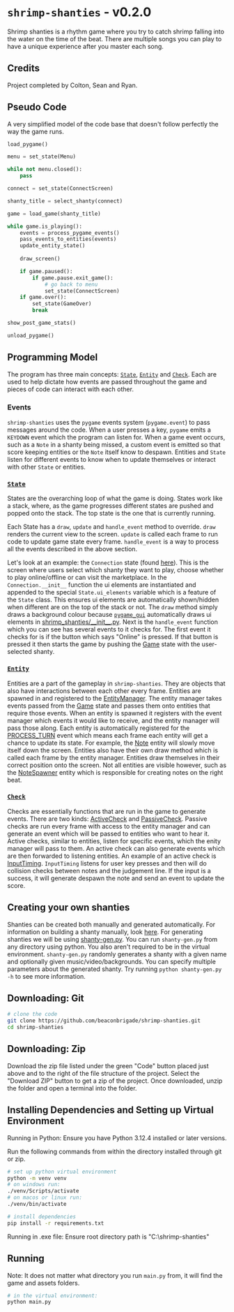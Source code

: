 # `shrimp-shanties` - v0.2.0

Shrimp shanties is a rhythm game where you try to catch shrimp falling into the water
on the time of the beat. There are multiple songs you can play to have a unique experience
after you master each song.

## Credits

Project completed by Colton, Sean and Ryan.

## Pseudo Code

A very simplified model of the code base that doesn't follow perfectly the way the game
runs.

```python
load_pygame()

menu = set_state(Menu)

while not menu.closed():
    pass

connect = set_state(ConnectScreen)

shanty_title = select_shanty(connect)

game = load_game(shanty_title)

while game.is_playing():
    events = process_pygame_events()
    pass_events_to_entities(events)
    update_entity_state()
    
    draw_screen()

    if game.paused():
        if game.pause.exit_game():
            # go back to menu
            set_state(ConnectScreen)
    if game.over():
        set_state(GameOver)
        break

show_post_game_stats()

unload_pygame()
```

## Programming Model

The program has three main concepts: [`State`](shrimp_shanties/state.py),
[`Entity`](shrimp_shanties/game/entity/__init__.py) and [`Check`](shrimp_shanties/game/check/__init__.py).
Each are used to help dictate how events are passed throughout the game and pieces of code can interact
with each other.

### Events

`shrimp-shanties` uses the `pygame` events system (`pygame.event`) to pass messages around
the code. When a user presses a key, `pygame` emits a `KEYDOWN` event which the program can
listen for. When a game event occurs, such as a `Note` in a shanty being missed, a custom
event is emitted so that score keeping entities or the `Note` itself know to despawn.
Entities and `State` listen for different events to know when to update themselves or interact
with other `State` or entities.

### [`State`](shrimp_shanties/state.py)

States are the overarching loop of what the game is doing. States work like a stack, where,
as the game progresses different states are pushed and popped onto the stack. The top state
is the one that is currently running. 

Each State has a `draw`, `update` and `handle_event` method to override. `draw` renders the 
current view to the screen. `update` is called each frame to run code to update game state
every frame. `handle_event` is a way to process all the events described in the above section.

Let's look at an example: the `Connection` state (found [here](shrimp_shanties/menu/connection.py)). 
This is the screen where users select which shanty they want to play, choose whether to play 
online/offline or can visit the marketplace. In the `Connection.__init__` function the ui elements
are instantiated and appended to the special `State.ui_elements` variable which is a feature of the
`State` class. This ensures ui elements are automatically shown/hidden when different are on the top
of the stack or not. The `draw` method simply draws a background colour because 
[`pygame_gui`](https://pygame-gui.readthedocs.io/en/latest/) automatically draws ui elements in
[shrimp_shanties/\_\_init\_\_.py](shrimp_shanties/__init__.py). Next is the `handle_event` function
which you can see has several events to it checks for. The first event it checks for is if the
button which says "Online" is pressed. If that button is pressed it then starts the game by pushing
the [Game](shrimp_shanties/game/__init__.py) state with the user-selected shanty.

### [`Entity`](shrimp_shanties/game/entity/__init__.py)

Entities are a part of the gameplay in `shrimp-shanties`. They are objects that also have interactions
between each other every frame. Entities are spawned in and registered to the
[EntityManager](shrimp_shanties/game/entity_manager.py). The entity manager takes events passed from the
[Game](shrimp_shanties/game/__init__.py) state and passes them onto entities that require those events.
When an entity is spawned it registers with the event manager which events it would like to receive,
and the entity manager will pass those along. Each entity is automatically registered for the
[PROCESS_TURN](shrimp_shanties/game/entity_manager.py) event which means each frame each entity will
get a chance to update its state. For example, the [Note](shrimp_shanties/game/rhythm/note.py) entity
will slowly move itself down the screen. Entities also have their own draw method which is called each
frame by the entity manager. Entities draw themselves in their correct position onto the screen. Not
all entities are visible however, such as the [NoteSpawner](shrimp_shanties/game/rhythm/note_spawner.py)
entity which is responsible for creating notes on the right beat.

### [`Check`](shrimp_shanties/game/check/__init__.py)

Checks are essentially functions that are run in the game to generate events. There are two kinds:
[ActiveCheck](shrimp_shanties/game/check/__init__.py) and [PassiveCheck](shrimp_shanties/game/check/__init__.py).
Passive checks are run every frame with access to the entity manager and can generate an event which will
be passed to entities who want to hear it. Active checks, similar to entities, listen for specific events,
which the enity manager will pass to them. An active check can also generate events which are then forwarded
to listening entities. An example of an active check is [InputTiming](shrimp_shanties/game/check/input_timing.py).
`InputTiming` listens for user key presses and then will do collision checks between notes and the judgement
line. If the input is a success, it will generate despawn the note and send an event to update the score.

## Creating your own shanties

Shanties can be created both manually and generated automatically. For information on building a shanty
manually, look [here](assets/shanties/README.md). For generating shanties we will be using
[shanty-gen.py](scripts/shanty-gen.py). You can run `shanty-gen.py` from any directory using python. You
also aren't required to be in the virtual environment. `shanty-gen.py` randomly generates a shanty with a
given name and optionally given music/video/backgrounds. You can specify multiple parameters about the
generated shanty. Try running `python shanty-gen.py -h` to see more information.

## Downloading: Git

```bash
# clone the code
git clone https://github.com/beaconbrigade/shrimp-shanties.git
cd shrimp-shanties
```

## Downloading: Zip

Download the zip file listed under the green "Code" button placed just above and to the right of the
file structure of the project. Select the "Download ZIP" button to get a zip of the project. Once 
downloaded, unzip the folder and open a terminal into the folder. 

## Installing Dependencies and Setting up Virtual Environment

Running in Python: Ensure you have Python 3.12.4 installed or later versions.

Run the following commands from within the directory installed through git or zip.

```bash
# set up python virtual environment
python -m venv venv
# on windows run:
./venv/Scripts/activate
# on macos or linux run:
./venv/bin/activate

# install dependencies
pip install -r requirements.txt
```

Running in .exe file: Ensure root directory path is "C:\shrimp-shanties"

## Running

Note: It does not matter what directory you run `main.py` from, it will find the game and assets folders.

```bash
# in the virtual environment:
python main.py
```
